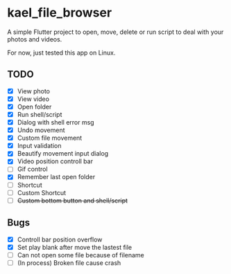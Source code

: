 # kael_file_browser
A simple Flutter project to open, move, delete or run script to deal with your photos and videos.

For now, just tested this app on Linux.
## TODO
- [x] View photo
- [x] View video
- [x] Open folder
- [x] Run shell/script
- [x] Dialog with shell error msg
- [x] Undo movement
- [x] Custom file movement
- [x] Input validation
- [x] Beautify movement input dialog
- [x] Video position controll bar
- [ ] Gif control
- [x] Remember last open folder
- [ ] Shortcut
- [ ] Custom Shortcut
- [ ] ~~Custom bottom button and shell/script~~

## Bugs
- [x] Controll bar position overflow
- [x] Set play blank after move the lastest file
- [ ] Can not open some file because of filename
- [ ] (In process) Broken file cause crash